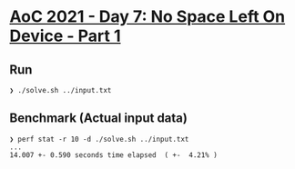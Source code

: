 # [AoC 2021 - Day 7: No Space Left On Device - Part 1](https://adventofcode.com/2022/day/7)

Run
---

```
❯ ./solve.sh ../input.txt
```


Benchmark (Actual input data)
-----------------------------

```
❯ perf stat -r 10 -d ./solve.sh ../input.txt
...
14.007 +- 0.590 seconds time elapsed  ( +-  4.21% )
```
